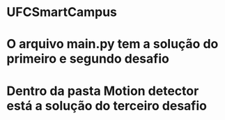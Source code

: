 # UFCSmartCampus

# O arquivo main.py tem a solução do primeiro e segundo desafio
# Dentro da pasta Motion detector está a solução do terceiro desafio
